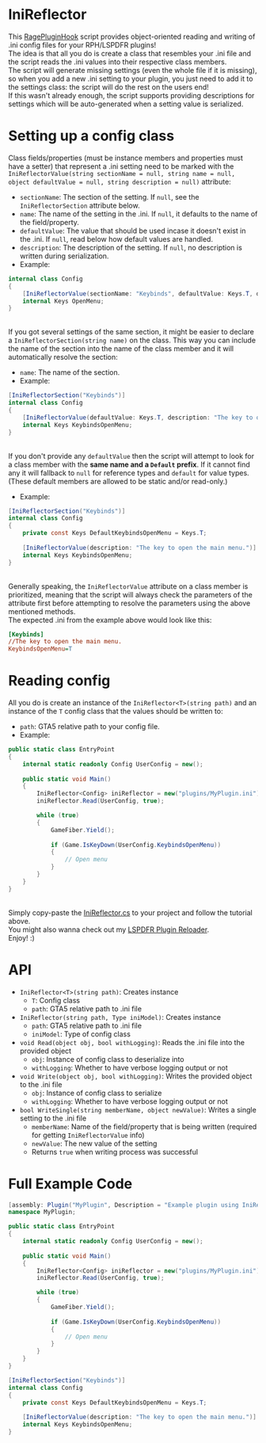 # IniReflector
This [RagePluginHook](https://ragepluginhook.net) script provides object-oriented reading and writing of .ini config files for your RPH/LSPDFR plugins!\
The idea is that all you do is create a class that resembles your .ini file and the script reads the .ini values into their respective class members.\
The script will generate missing settings (even the whole file if it is missing), so when you add a new .ini setting to your plugin, you just need to add it to the settings class: the script will do the rest on the users end!\
If this wasn't already enough, the script supports providing descriptions for settings which will be auto-generated when a setting value is serialized.

# Setting up a config class
Class fields/properties (must be instance members and properties must have a setter) that represent a .ini setting need to be marked with the\
`IniReflectorValue(string sectionName = null, string name = null, object defaultValue = null, string description = null)` attribute:
- `sectionName`: The section of the setting. If `null`, see the `IniReflectorSection` attribute below.
- `name`: The name of the setting in the .ini. If `null`, it defaults to the name of the field/property.
- `defaultValue`: The value that should be used incase it doesn't exist in the .ini. If `null`, read below how default values are handled.
- `description`: The description of the setting. If `null`, no description is written during serialization.
- Example:
```cs
internal class Config
{
    [IniReflectorValue(sectionName: "Keybinds", defaultValue: Keys.T, description: "The key to open the main menu.")]
    internal Keys OpenMenu;
}
```

\
If you got several settings of the same section, it might be easier to declare a `IniReflectorSection(string name)` on the class.
This way you can include the name of the section into the name of the class member and it will automatically resolve the section:
- `name`: The name of the section.
- Example:
```cs
[IniReflectorSection("Keybinds")]
internal class Config
{
    [IniReflectorValue(defaultValue: Keys.T, description: "The key to open the main menu.")]
    internal Keys KeybindsOpenMenu;
}
```

\
If you don't provide any `defaultValue` then the script will attempt to look for a class member with the **same name and a `Default` prefix**.
If it cannot find any it will fallback to `null` for reference types and `default` for value types.\
(These default members are allowed to be static and/or read-only.)
- Example:
```cs
[IniReflectorSection("Keybinds")]
internal class Config
{
    private const Keys DefaultKeybindsOpenMenu = Keys.T;
    
    [IniReflectorValue(description: "The key to open the main menu.")]
    internal Keys KeybindsOpenMenu;
}
```

\
Generally speaking, the `IniReflectorValue` attribute on a class member is prioritized, meaning that the script will always check the parameters of the attribute first before attempting to resolve the parameters using the above mentioned methods.\
The expected .ini from the example above would look like this:
```ini
[Keybinds]
//The key to open the main menu.
KeybindsOpenMenu=T
```

# Reading config
All you do is create an instance of the `IniReflector<T>(string path)` and an instance of the `T` config class that the values should be written to:
- `path`: GTA5 relative path to your config file.
- Example:
```cs
public static class EntryPoint
{
    internal static readonly Config UserConfig = new();
    
    public static void Main()
    {
        IniReflector<Config> iniReflector = new("plugins/MyPlugin.ini");
        iniReflector.Read(UserConfig, true);

        while (true)
        {
            GameFiber.Yield();
            
            if (Game.IsKeyDown(UserConfig.KeybindsOpenMenu))
            {
                // Open menu
            }
        }
    }
}
```

\
Simply copy-paste the [IniReflector.cs](https://github.com/Sprayxe/IniReflector/blob/main/IniReflector.cs) to your project and follow the tutorial above.\
You might also wanna check out my [LSPDFR Plugin Reloader](https://github.com/Sprayxe/LSPDFRPluginReloader).\
Enjoy! :)

# API
- `IniReflector<T>(string path)`: Creates instance
    - `T`: Config class
    - `path`: GTA5 relative path to .ini file
- `IniReflector(string path, Type iniModel)`: Creates instance
    - `path`: GTA5 relative path to .ini file
    - `iniModel`: Type of config class
- `void Read(object obj, bool withLogging)`: Reads the .ini file into the provided object
    - `obj`: Instance of config class to deserialize into
    - `withLogging`: Whether to have verbose logging output or not
- `void Write(object obj, bool withLogging)`: Writes the provided object to the .ini file
    - `obj`: Instance of config class to serialize
    - `withLogging`: Whether to have verbose logging output or not
- `bool WriteSingle(string memberName, object newValue)`: Writes a single setting to the .ini file
    - `memberName`: Name of the field/property that is being written (required for getting `IniReflectorValue` info)
    - `newValue`: The new value of the setting
    - Returns `true` when writing process was successful

# Full Example Code
```cs
[assembly: Plugin("MyPlugin", Description = "Example plugin using IniReflector!", PrefersSingleInstance = true)]
namespace MyPlugin;

public static class EntryPoint
{
    internal static readonly Config UserConfig = new();
    
    public static void Main()
    {
        IniReflector<Config> iniReflector = new("plugins/MyPlugin.ini");
        iniReflector.Read(UserConfig, true);

        while (true)
        {
            GameFiber.Yield();
            
            if (Game.IsKeyDown(UserConfig.KeybindsOpenMenu))
            {
                // Open menu
            }
        }
    }
}

[IniReflectorSection("Keybinds")]
internal class Config
{
    private const Keys DefaultKeybindsOpenMenu = Keys.T;
    
    [IniReflectorValue(description: "The key to open the main menu.")]
    internal Keys KeybindsOpenMenu;
}
```
